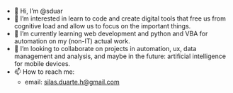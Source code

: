 - 👋 Hi, I’m @sduar
- 👀 I’m interested in learn to code and create digital tools that free us from cognitive load and allow us to focus on the important things.
- 🌱 I’m currently learning web development and python and VBA for automation on my (non-IT) actual work.
- 💞️ I’m looking to collaborate on projects in automation, ux, data management and analysis, and maybe in the future: artificial intelligence for mobile devices.
- 📫 How to reach me:
  - email: silas.duarte.h@gmail.com

<!---
sduar/sduar is a ✨ special ✨ repository because its `README.md` (this file) appears on your GitHub profile.
You can click the Preview link to take a look at your changes.
--->
